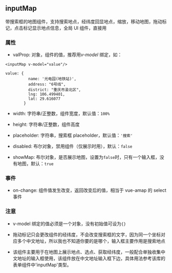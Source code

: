 ## inputMap

带搜索框的地图组件，支持搜索地点，经纬度回显地点，缩放，移动地图，拖动标记，点击标记显示地点信息，全局 UI 组件，直接用

### 属性

- valProp: 对象，组件的值，推荐用*v-model* 绑定，如：

```
<inputMap v-model="value"/>

value: {
          name: '光电园(地铁站)',
          address: "6号线",
          district: "重庆市渝北区",
          lng: 106.499401,
          lat: 29.616077
        }
```

- width: 字符串/正整数，组件宽度，默认值：`100%`

- height: 字符串/正整数，组件高度

- placeholder: 字符串，搜索框 placeholder，默认值：`'搜索'`

- disabled: 布尔对象，禁用组件（仅展示时用），默认：`false`

- showMap: 布尔对象，是否展示地图，设置为`false`时，只有一个输入框，没有地图，默认：`true`

### 事件

- on-change: 组件值发生改变，返回改变后的值，相当于 vue-amap 的 select 事件

### 注意

- v-model 绑定的值必须是一个对象，没有初始值可设为`{}`

- 拖动标记只会更改组件的经纬度，不会改变搜索框的文字，因为同一个坐标对应多个中文地址，所以我也不知道你要的是哪个，输入框主要作用是搜索地点

- 该组件主要用于在地图上展示地点、选点、获取经纬度，一般配合单独收集中文地址的输入框使用，该组件放在中文地址输入框下边，具体用法参考该库的表单组件中'inputMap'类型。
